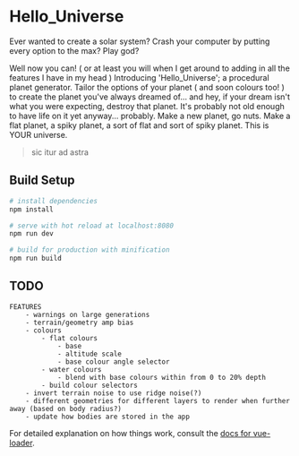 # Hello_Universe

Ever wanted to create a solar system? Crash your computer by putting every option to the max? Play god?

Well now you can! ( or at least you will when I get around to adding in all the features I have in my head ) Introducing 'Hello_Universe'; a procedural planet generator. Tailor the options of your planet ( and soon colours too! ) to create the planet you've always dreamed of... and hey, if your dream isn't what you were expecting, destroy that planet. It's probably not old enough to have life on it yet anyway... probably. Make a new planet, go nuts. Make a flat planet, a spiky planet, a sort of flat and sort of spiky planet. This is YOUR universe.

> sic itur ad astra

## Build Setup
``` bash
# install dependencies
npm install

# serve with hot reload at localhost:8080
npm run dev

# build for production with minification
npm run build
```

## TODO
```
FEATURES
	- warnings on large generations
	- terrain/geometry amp bias
	- colours
		- flat colours
			- base
			- altitude scale
			- base colour angle selector
		- water colours
			- blend with base colours within from 0 to 20% depth
		- build colour selectors
	- invert terrain noise to use ridge noise(?)
	- different geometries for different layers to render when further away (based on body radius?)
	- update how bodies are stored in the app
```

For detailed explanation on how things work, consult the [docs for vue-loader](http://vuejs.github.io/vue-loader).
